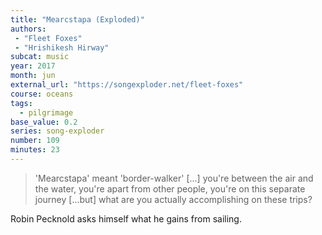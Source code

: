 ```yaml
---
title: "Mearcstapa (Exploded)"
authors:
 - "Fleet Foxes"
 - "Hrishikesh Hirway" 
subcat: music
year: 2017
month: jun
external_url: "https://songexploder.net/fleet-foxes"
course: oceans
tags:
  - pilgrimage
base_value: 0.2
series: song-exploder
number: 109
minutes: 23
---
```


> 'Mearcstapa' meant 'border-walker' [...] you're between the air and the water, you're apart from other people, you're on this separate journey [...but] what are you actually accomplishing on these trips?

Robin Pecknold asks himself what he gains from sailing.
